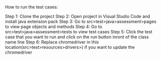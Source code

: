 How to run the test cases:

Step 1: Clone the project 
Step 2: Open project in Visual Studio Code and install java extension pack
Step 3: Go to src>test>java>assessment>pages to view page objects and methods
Step 4: Go to src>test>java>assessment>tests to view test cases
Step 5: Click the test case that you want to run and click on the run button inront of the class name line
Step 6: Replace chromedriver in this location(src>test>resources>drivers>) if you want to update the chromedriver 
